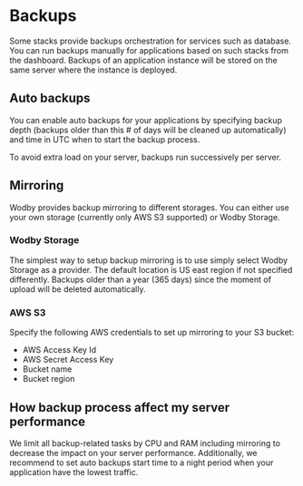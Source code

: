 # Backups

Some stacks provide backups orchestration for services such as database. You can run backups manually for applications based on such stacks from the dashboard. Backups of an application instance will be stored on the same server where the instance is deployed.

## Auto backups

You can enable auto backups for your applications by specifying backup depth (backups older than this # of days will be cleaned up automatically) and time in UTC when to start the backup process.

To avoid extra load on your server, backups run successively per server.

## Mirroring

Wodby provides backup mirroring to different storages. You can either use your own storage (currently only AWS S3 supported) or Wodby Storage.

### Wodby Storage

The simplest way to setup backup mirroring is to use simply select Wodby Storage as a provider. The default location is US east region if not specified differently. Backups older than a year (365 days) since the moment of upload will be deleted automatically.

### AWS S3

Specify the following AWS credentials to set up mirroring to your S3 bucket:

* AWS Access Key Id
* AWS Secret Access Key
* Bucket name
* Bucket region
​
## How backup process affect my server performance

We limit all backup-related tasks by CPU and RAM including mirroring to decrease the impact on your server performance. Additionally, we recommend to set auto backups start time to a night period when your application have the lowest traffic.
